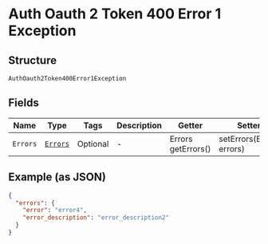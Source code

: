 
# Auth Oauth 2 Token 400 Error 1 Exception

## Structure

`AuthOauth2Token400Error1Exception`

## Fields

| Name | Type | Tags | Description | Getter | Setter |
|  --- | --- | --- | --- | --- | --- |
| `Errors` | [`Errors`](../../doc/models/errors.md) | Optional | - | Errors getErrors() | setErrors(Errors errors) |

## Example (as JSON)

```json
{
  "errors": {
    "error": "error4",
    "error_description": "error_description2"
  }
}
```

